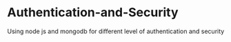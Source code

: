 # Authentication-and-Security
Using node js and mongodb for different level of authentication and security
